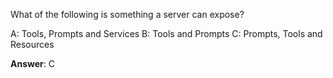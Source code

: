What of the following is something a server can expose?

A: Tools, Prompts and Services
B: Tools and Prompts
C: Prompts, Tools and Resources

**Answer**: C
